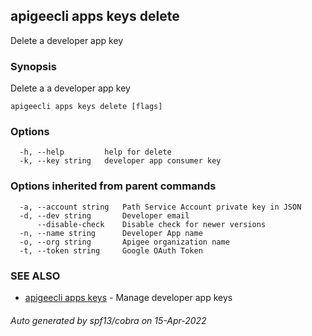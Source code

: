 ## apigeecli apps keys delete

Delete a developer app key

### Synopsis

Delete a a developer app key

```
apigeecli apps keys delete [flags]
```

### Options

```
  -h, --help         help for delete
  -k, --key string   developer app consumer key
```

### Options inherited from parent commands

```
  -a, --account string   Path Service Account private key in JSON
  -d, --dev string       Developer email
      --disable-check    Disable check for newer versions
  -n, --name string      Developer App name
  -o, --org string       Apigee organization name
  -t, --token string     Google OAuth Token
```

### SEE ALSO

* [apigeecli apps keys](apigeecli_apps_keys.md)	 - Manage developer app keys

###### Auto generated by spf13/cobra on 15-Apr-2022
